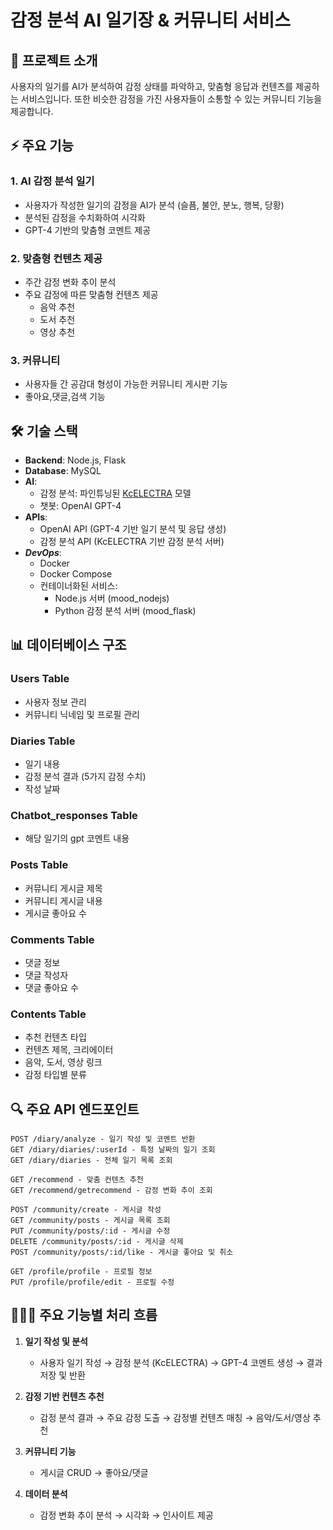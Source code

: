 # 감정 분석 AI 일기장 & 커뮤니티 서비스

## 📝 프로젝트 소개
사용자의 일기를 AI가 분석하여 감정 상태를 파악하고, 맞춤형 응답과 컨텐츠를 제공하는 서비스입니다. 또한 비슷한 감정을 가진 사용자들이 소통할 수 있는 커뮤니티 기능을 제공합니다.

## ⚡️ 주요 기능
### 1. AI 감정 분석 일기
- 사용자가 작성한 일기의 감정을 AI가 분석 (슬픔, 불안, 분노, 행복, 당황)
- 분석된 감정을 수치화하여 시각화
- GPT-4 기반의 맞춤형 코멘트 제공

### 2. 맞춤형 컨텐츠 제공
- 주간 감정 변화 추이 분석
- 주요 감정에 따른 맞춤형 컨텐츠 제공
  - 음악 추천
  - 도서 추천
  - 영상 추천

### 3. 커뮤니티
- 사용자들 간 공감대 형성이 가능한 커뮤니티 게시판 기능
- 좋아요,댓글,검색 기능

## 🛠 기술 스택
- **Backend**: Node.js, Flask
- **Database**: MySQL
- **AI**:
  - 감정 분석: 파인튜닝된 [KcELECTRA](https://github.com/Beomi/KcELECTRA) 모델
  - 챗봇: OpenAI GPT-4
- **APIs**:
  - OpenAI API (GPT-4 기반 일기 분석 및 응답 생성)
  - 감정 분석 API (KcELECTRA 기반 감정 분석 서버)
- ***DevOps***:
  - Docker
  - Docker Compose
  - 컨테이너화된 서비스:
    - Node.js 서버 (mood_nodejs)
    - Python 감정 분석 서버 (mood_flask)

## 📊 데이터베이스 구조
### Users Table
- 사용자 정보 관리
- 커뮤니티 닉네임 및 프로필 관리

### Diaries Table
- 일기 내용
- 감정 분석 결과 (5가지 감정 수치)
- 작성 날짜

### Chatbot_responses Table
- 해당 일기의 gpt 코멘트 내용

### Posts Table
- 커뮤니티 게시글 제목
- 커뮤니티 게시글 내용
- 게시글 좋아요 수

### Comments Table
- 댓글 정보
- 댓글 작성자
- 댓글 좋아요 수

### Contents Table
- 추천 컨텐츠 타입
- 컨텐츠 제목, 크리에이터
- 음악, 도서, 영상 링크
- 감정 타입별 분류

## 🔍 주요 API 엔드포인트
```
POST /diary/analyze - 일기 작성 및 코멘트 반환
GET /diary/diaries/:userId - 특정 날짜의 일기 조회
GET /diary/diaries - 전체 일기 목록 조회

GET /recommend - 맞춤 컨텐츠 추천
GET /recommend/getrecommend - 감정 변화 추이 조회

POST /community/create - 게시글 작성
GET /community/posts - 게시글 목록 조회
PUT /community/posts/:id - 게시글 수정
DELETE /community/posts/:id - 게시글 삭제
POST /community/posts/:id/like - 게시글 좋아요 및 취소

GET /profile/profile - 프로필 정보
PUT /profile/profile/edit - 프로필 수정
```

## 🏄🏻‍♂️ 주요 기능별 처리 흐름

1. **일기 작성 및 분석**
   - 사용자 일기 작성 → 감정 분석 (KcELECTRA) → GPT-4 코멘트 생성 → 결과 저장 및 반환

2. **감정 기반 컨텐츠 추천**
   - 감정 분석 결과 → 주요 감정 도출 → 감정별 컨텐츠 매칭 → 음악/도서/영상 추천

3. **커뮤니티 기능**
   - 게시글 CRUD → 좋아요/댓글

4. **데이터 분석**
   - 감정 변화 추이 분석 → 시각화 → 인사이트 제공